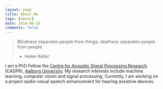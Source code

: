 ```yaml
---
layout: page
title: About Me
tags: [about]
date: 2018-06-20
comments: false
---
```


> Blindness separates people from things; deafness separates people from people.
> - Helen Keller

I am a PhD Fellow the [Centre for Acoustic Signal Processing Research](http://caspr.es.aau.dk) (CASPR), [Aalborg University](https://www.en.aau.dk). My research interests include machine learning, computer vision and signal processing. Currently, I am working on a project audio-visual speech enhancement for hearing assistive devices.
